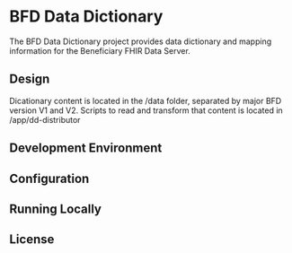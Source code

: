 # BFD Data Dictionary

The BFD Data Dictionary project provides data dictionary and mapping information for the Beneficiary FHIR Data Server.


## Design

Dicationary content is located in the /data folder, separated by major BFD version V1 and V2.
Scripts to read and transform that content is located in /app/dd-distributor

## Development Environment


## Configuration


## Running Locally



## License
